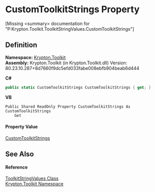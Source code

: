 # CustomToolkitStrings Property


\[Missing &lt;summary&gt; documentation for "P:Krypton.Toolkit.ToolkitStringValues.CustomToolkitStrings"\]



## Definition
**Namespace:** <a href="79d2eac2-21f4-54ff-7552-b20c33c30600.md">Krypton.Toolkit</a>  
**Assembly:** Krypton.Toolkit (in Krypton.Toolkit.dll) Version: 80.23.10.287+8d7660f9dc5efd033fabe008ebfb904beab6d444

**C#**
``` C#
public static CustomToolkitStrings CustomToolkitStrings { get; }
```
**VB**
``` VB
Public Shared ReadOnly Property CustomToolkitStrings As CustomToolkitStrings
	Get
```



#### Property Value
<a href="6e688c10-4546-7802-1640-1574c46e3de8.md">CustomToolkitStrings</a>

## See Also


#### Reference
<a href="17eaa1c0-4744-e2c6-9ebe-b78766940617.md">ToolkitStringValues Class</a>  
<a href="79d2eac2-21f4-54ff-7552-b20c33c30600.md">Krypton.Toolkit Namespace</a>  
